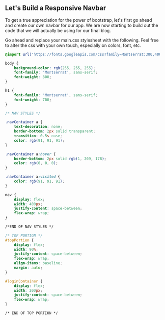 ## Let's Build a Responsive Navbar

To get a true appreciation for the power of bootstrap, let's first go ahead and create our own navbar for our app. We are now starting to build out the code that we will actually be using for our final blog.

Go ahead and replace your main.css stylesheet with the following. Feel free to alter the css with your own touch, especially on colors, font, etc. 

```css
@import url('https://fonts.googleapis.com/css?family=Montserrat:300,400,700');

body {
	background-color: rgb(255, 255, 255);
	font-family: 'Montserrat', sans-serif;
	font-weight: 300;
}

h1 {
	font-family: 'Montserrat', sans-serif;
	font-weight: 700;
}

/* NAV STYLES */

.navContainer a {
	text-decoration: none;   
	border-bottom: 2px solid transparent;    
  	transition: 0.5s ease;
  	color: rgb(91, 91, 91);
}

.navContainer a:hover {
  	border-bottom: 2px solid rgb(1, 209, 178);
  	color: rgb(0, 0, 0);
}

.navContainer a:visited {
  	color: rgb(91, 91, 91);
}

nav {
	display: flex;
	width: 400px;
	justify-content: space-between;
	flex-wrap: wrap;
}

/*END OF NAV STYLES */

/* TOP PORTION */
#topPortion {
	display: flex;
	width: 90%;
	justify-content: space-between;
	flex-wrap: wrap;
	align-items: baseline;
	margin: auto;
}

#loginContainer {
	display: flex;
	width: 200px;
	justify-content: space-between;
	flex-wrap: wrap;
}

/* END OF TOP PORTION */
```
